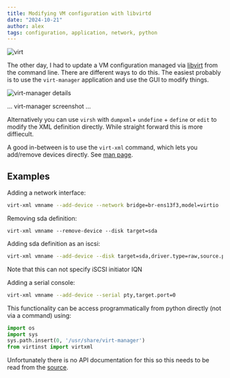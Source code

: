 ```yaml
---
title: Modifying VM configuration with libvirtd
date: "2024-10-21"
author: alex
tags: configuration, application, network, python
---
```

![virt]({static}/images/2024/virtualization.png)

The other day, I had to update a VM configuration managed via [libvirt][libvirt]
from the command line.  There are different ways to do this.  The easiest probably
is to use the `virt-manager` application and use the GUI to modify things.

![virt-manager details]({static}/images/2024/vmm-details-lo.png)

... virt-manager screenshot ...

Alternatively you can use `virsh` with `dumpxml`+ `undefine` + `define` or `edit`
to modify the XML definition directly.  While straight forward this is more diffiecult.

A good in-between is to use the `virt-xml` command, which lets you add/remove devices
directly.  See [man page][virt-xml].

## Examples

Adding a network interface:

```bash
virt-xml vmname --add-device --network bridge=br-ens13f3,model=virtio
```

Removing sda definition:

```virsh
virt-xml vmname --remove-device --disk target=sda
```

Adding sda definition as an iscsi:

```bash
virt-xml vmname --add-device --disk target=sda,driver.type=raw,source.protocol=iscsi,source.name=iqn.2023-10.world.srv:dlp.target01/1,source.host.name=192.168.39.184,source.host.port=3260,target.bus=sata
```

Note that this can not specify iSCSI initiator IQN

Adding a serial console:

```bash
virt-xml vmname --add-device --serial pty,target.port=0
```

This functionality can be access programmatically from python directly (not via a command)
using:

```python
import os
import sys
sys.path.insert(0, '/usr/share/virt-manager')
from virtinst import virtxml
```

Unfortunately there is no API documentation for this so this needs to be read from the
[source][source].



  [libvirt]: https://libvirt.org/
  [virt-xml]: https://manpages.ubuntu.com/manpages/xenial/man1/virt-xml.1.html
  [source]: https://github.com/virt-manager/virt-manager/blob/main/virtinst/virtxml.py


